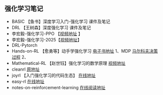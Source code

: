 ## 强化学习笔记

* BASIC            【鱼书】深度学习入门-强化学习 课件及笔记
* DRL              【王树森】深度强化学习 课件及笔记
* 李宏毅-强化学习-PPO 【[视频地址](https://www.bilibili.com/video/BV18r421j7S4?spm_id_from=333.788.videopod.episodes&vd_source=f397e73b314ac775b2d6145b41327fa0) 】
* 李宏毅-强化学习-2025【[视频地址](https://www.bilibili.com/video/BV15hw9euExZ/?spm_id_from=333.337.search-card.all.click&vd_source=f397e73b314ac775b2d6145b41327fa0)】
* DRL-Pytorch
* Hands-on-RL       【愈勇等】动手学强化学习 [电子书地址](https://hrl.boyuai.com/chapter/intro)
  1、MDP [马尔科夫决策过程](./practice-code/01-MDP.ipynd)
  2、
* Mathematical-RL  【赵世钰】强化学习的数学原理   [视频地址](https://www.bilibili.com/video/BV1sd4y167NS/?spm_id_from=333.1387.favlist.content.click)
* cleanrl                           [原地址](https://github.com/vwxyzjn/cleanrl)
* joyrl            【入门强化学习的代码生态】   [在线地址](https://datawhalechina.github.io/joyrl-book/#/)
* easy-rl          [在线地址](https://datawhalechina.github.io/easy-rl/#/)
* notes-on-reinforcement-learning   [在线阅读地址](https://newfacade.github.io/notes-on-reinforcement-learning/01-intro.html#)
